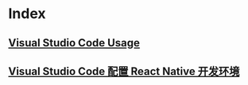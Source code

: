 # Index

## [Visual Studio Code Usage](./Visual%20Studio%20Code%20Usage.md)
## [Visual Studio Code 配置 React Native 开发环境](./Visual%20Studio%20Code%20配置%20React%20Native%20开发环境.md)

